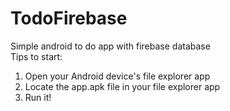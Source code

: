 # TodoFirebase

Simple android to do app with firebase database \
Tips to start: 
1. Open your Android device's file explorer app
2. Locate the app.apk file in your file explorer app
3. Run it!
